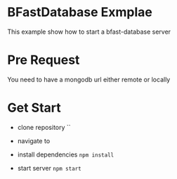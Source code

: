 # BFastDatabase Exmplae

This example show how to start a bfast-database server

# Pre Request
You need to have a mongodb url either remote or locally

# Get Start

* clone repository ``

* navigate to 

* install dependencies `npm install`

* start server `npm start`
